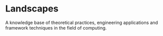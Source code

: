 # Landscapes

A knowledge base of theoretical practices, engineering applications and framework techniques in the field of computing.
